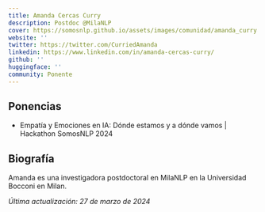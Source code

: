 ```yaml
---
title: Amanda Cercas Curry
description: Postdoc @MilaNLP
cover: https://somosnlp.github.io/assets/images/comunidad/amanda_curry.jpg
website: ''
twitter: https://twitter.com/CurriedAmanda
linkedin: https://www.linkedin.com/in/amanda-cercas-curry/
github: ''
huggingface: ''
community: Ponente
---
```



## Ponencias

- Empatía y Emociones en IA: Dónde estamos y a dónde vamos | Hackathon SomosNLP 2024

<EventSummary
    description="En esta charla, donde convergen la tecnología, la filosofía, y la psicología, hablaremos sobre las emociones, por qué son importantes para nosotros, cómo las está abordando la inteligencia artificial y qué problemas pueden surgir, tanto éticos como técnicos."
    poster="https://somosnlp.github.io/assets/images/eventos/240319_amanda_curry.jpg"
    video="https://www.youtube.com/embed/cBDzM0CAwpw"
/>

## Biografía

Amanda es una investigadora postdoctoral en MilaNLP en la Universidad Bocconi en Milan.

*Última actualización: 27 de marzo de 2024*
